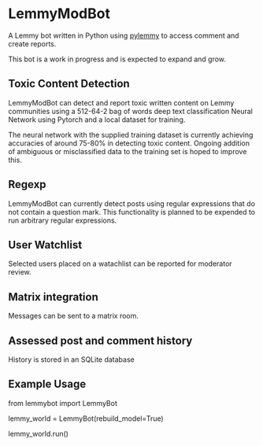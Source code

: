 # LemmyModBot
A Lemmy bot written in Python using [pylemmy](https://github.com/dcferreira/pylemmy) to access comment and create reports.  

This bot is a work in progress and is expected to expand and grow.

## Toxic Content Detection
LemmyModBot can detect and report toxic written content on Lemmy communities using a 512-64-2 bag of words deep text classification Neural Network using Pytorch and a local dataset for training.

The neural network with the supplied training dataset is currently achieving accuracies of around 75-80% in detecting toxic content.  Ongoing addition of ambiguous or misclassified data to the training set is hoped to improve this.

## Regexp
LemmyModBot can currently detect posts using regular expressions that do not contain a question mark.  This functionality is planned to be expended to run arbitrary regular expressions.

## User Watchlist
Selected users placed on a watachlist can be reported for moderator review.

## Matrix integration
Messages can be sent to a matrix room.

## Assessed post and comment history
History is stored in an SQLite database

## Example Usage

from lemmybot import LemmyBot

lemmy_world = LemmyBot(rebuild_model=True)
  
lemmy_world.run()
 
